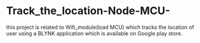# Track_the_location-Node-MCU-
this project is related to Wifi_module(load MCU) which tracks the location of user using a BLYNK application which is available on Google play store.
